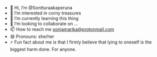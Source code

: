 - 👋 Hi, I’m @Sontturaakaperuna
- 👀 I’m interested in corny treasures
- 🌱 I’m currently learning this thing
- 💞️ I’m looking to collaborate on ...
- 📫 How to reach me sonjamarika@protonmail.com
- 😄 Pronouns: she/her
- ⚡ Fun fact about me is that I firmly believe that lying to oneself
is the biggest harm done. For anyone.
<!---
Sontturaakaperuna/Sontturaakaperuna is a ✨ special ✨ repository because its `README.md`

